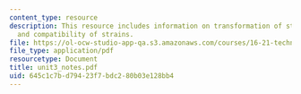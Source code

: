 ```yaml
---
content_type: resource
description: This resource includes information on transformation of strain components,
  and compatibility of strains.
file: https://ol-ocw-studio-app-qa.s3.amazonaws.com/courses/16-21-techniques-for-structural-analysis-and-design-spring-2005/645c1c7bd79423f7bdc280b03e128bb4_unit3_notes.pdf
file_type: application/pdf
resourcetype: Document
title: unit3_notes.pdf
uid: 645c1c7b-d794-23f7-bdc2-80b03e128bb4
---
```

